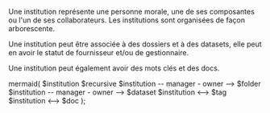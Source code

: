 Une institution représente une personne morale, une de ses composantes ou l'un de ses collaborateurs. Les institutions sont organisées de façon arborescente.

Une institution peut être associée à des dossiers et à des datasets, elle peut en avoir le statut de fournisseur et/ou de gestionnaire.

Une institution peut également avoir des mots clés et des docs.

mermaid(
  $institution $recursive
  $institution -- manager - owner --> $folder
  $institution -- manager - owner --> $dataset
  $institution <--> $tag
  $institution <--> $doc 
);